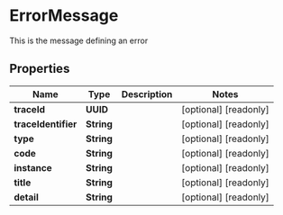 

# ErrorMessage

This is the message defining an error

## Properties

| Name | Type | Description | Notes |
|------------ | ------------- | ------------- | -------------|
|**traceId** | **UUID** |  |  [optional] [readonly] |
|**traceIdentifier** | **String** |  |  [optional] [readonly] |
|**type** | **String** |  |  [optional] [readonly] |
|**code** | **String** |  |  [optional] [readonly] |
|**instance** | **String** |  |  [optional] [readonly] |
|**title** | **String** |  |  [optional] [readonly] |
|**detail** | **String** |  |  [optional] [readonly] |



